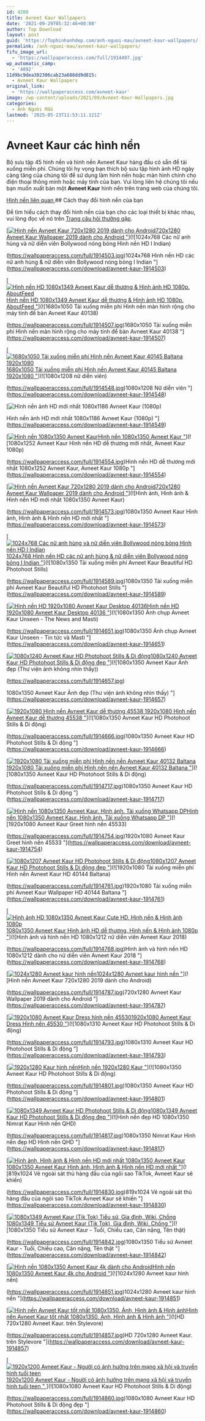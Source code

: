 ```yaml
---
id: 4200
title: Avneet Kaur Wallpapers
date: '2021-09-29T05:32:46+00:00'
author: Top Download
layout: post
guid: 'https://Tophinhanhdep.com/anh-nguoi-mau/avneet-kaur-wallpapers/'
permalink: /anh-nguoi-mau/avneet-kaur-wallpapers/
fifu_image_url:
  - 'https://wallpaperaccess.com/full/1914497.jpg'
wp_automatic_camp:
  - '4092'
11d9bc9dea302306cab23a688dd9d815:
  - Avneet Kaur Wallpapers
original_link:
  - 'https://wallpaperaccess.com/avneet-kaur'
image: /wp-content/uploads/2021/09/Avneet-Kaur-Wallpapers.jpg
categories:
  - Ảnh Người Mẫu
lastmod: '2025-05-23T11:53:11.121Z'
---
```

# Avneet Kaur các hình nền

Bộ sưu tập 45 hình nền và hình nền Avneet Kaur hàng đầu có sẵn để tải xuống miễn phí. Chúng tôi hy vọng bạn thích bộ sưu tập hình ảnh HD ngày càng tăng của chúng tôi để sử dụng làm hình nền hoặc màn hình chính cho điện thoại thông minh hoặc máy tính của bạn. Vui lòng liên hệ chúng tôi nếu bạn muốn xuất bản một **Avneet Kaur** hình nền trên trang web của chúng tôi.

[Hình nền liên quan ](#related) ## Cách thay đổi hình nền của bạn

Để tìm hiểu cách thay đổi hình nền của bạn cho các loại thiết bị khác nhau, vui lòng đọc về nó trên [Trang câu hỏi thường gặp](https://tophinhanhdep.com/faq/).

  
[[![Hình nền Avneet Kaur 720x1280 2019 dành cho Android](https://wallpaperaccess.com/full/1914497.jpg)720x1280 Avneet Kaur Wallpaper 2019 dành cho Android "](https://wallpaperaccess.com/download/avneet-kaur-1914497)](![1024x768 Các nữ anh hùng và nữ diễn viên Bollywood nóng bỏng Hình nền HD I Indian)

(https://wallpaperaccess.com/full/1914503.jpg)1024x768 Hình nền HD các nữ anh hùng &amp; nữ diễn viên Bollywood nóng bỏng I Indian "](https://wallpaperaccess.com/download/avneet-kaur-1914503)

[[![Hình nền HD 1080x1349 Avneet Kaur dễ thương & Hình ảnh HD 1080p.  AboutFeed](https://wallpaperaccess.com/full/1914505.jpg)Hình nền HD 1080x1349 Avneet Kaur dễ thương &amp; Hình ảnh HD 1080p. AboutFeed "](https://wallpaperaccess.com/download/avneet-kaur-1914505)](![1680x1050 Tải xuống miễn phí Hình nền màn hình rộng cho máy tính để bàn Avneet Kaur 40138)

(https://wallpaperaccess.com/full/1914507.jpg)1680x1050 Tải xuống miễn phí Hình nền màn hình rộng cho máy tính để bàn Avneet Kaur 40138 "](https://wallpaperaccess.com/download/avneet-kaur-1914507)

[[![1680x1050 Tải xuống miễn phí Hình nền Avneet Kaur 40145 Baltana 1920x1080](https://wallpaperaccess.com/full/1914533.jpg)1680x1050 Tải xuống miễn phí Hình nền Avneet Kaur 40145 Baltana 1920x1080 "](https://wallpaperaccess.com/download/avneet-kaur-1914533)](![1080x1208 nữ diễn viên)

(https://wallpaperaccess.com/full/1914548.jpg)1080x1208 Nữ diễn viên "](https://wallpaperaccess.com/download/avneet-kaur-1914548)

[![Hình nền ảnh HD mới nhất 1080x1186 Avneet Kaur (1080p)](https://wallpaperaccess.com/full/1914549.jpg)

Hình nền ảnh HD mới nhất 1080x1186 Avneet Kaur (1080p) "](https://wallpaperaccess.com/download/avneet-kaur-1914549)

[[![Hình nền 1080x1350 Avneet Kaur](https://wallpaperaccess.com/full/1914553.jpg)Hình nền 1080x1350 Avneet Kaur "](https://wallpaperaccess.com/download/avneet-kaur-1914553)](![1080x1252 Avneet Kaur Hình nền HD dễ thương mới nhất, Avneet Kaur 1080p)

(https://wallpaperaccess.com/full/1914554.jpg)Hình nền HD dễ thương mới nhất 1080x1252 Avneet Kaur, Avneet Kaur 1080p "](https://wallpaperaccess.com/download/avneet-kaur-1914554)

[[![Hình nền Avneet Kaur 720x1280 2019 dành cho Android](https://wallpaperaccess.com/full/1914569.jpg)720x1280 Avneet Kaur Wallpaper 2019 dành cho Android "](https://wallpaperaccess.com/download/avneet-kaur-1914569)](![Hình ảnh, Hình ảnh & Hình nền HD mới nhất 1080x1350 Avneet Kaur)

(https://wallpaperaccess.com/full/1914573.jpg)1080x1350 Avneet Kaur Hình ảnh, Hình ảnh &amp; Hình nền HD mới nhất "](https://wallpaperaccess.com/download/avneet-kaur-1914573)

[[![1024x768 Các nữ anh hùng và nữ diễn viên Bollywood nóng bỏng Hình nền HD I Indian](https://wallpaperaccess.com/full/1914585.jpg)1024x768 Hình nền HD các nữ anh hùng &amp; nữ diễn viên Bollywood nóng bỏng I Indian "](https://wallpaperaccess.com/download/avneet-kaur-1914585)](![1080x1350 Tải xuống miễn phí Avneet Kaur Beautiful HD Photohoot Stills)

(https://wallpaperaccess.com/full/1914589.jpg)1080x1350 Tải xuống miễn phí Avneet Kaur Beautiful HD Photohoot Stills "](https://wallpaperaccess.com/download/avneet-kaur-1914589)

[[![Hình nền HD 1920x1080 Avneet Kaur Desktop 40136](https://wallpaperaccess.com/full/1914650.jpg)Hình nền HD 1920x1080 Avneet Kaur Desktop 40136 "](https://wallpaperaccess.com/download/avneet-kaur-1914650)](![1080x1350 Ảnh chụp Avneet Kaur Unseen - The News and Masti)

(https://wallpaperaccess.com/full/1914651.jpg)1080x1350 Ảnh chụp Avneet Kaur Unseen - Tin tức và Masti "](https://wallpaperaccess.com/download/avneet-kaur-1914651)

[[![1080x1240 Avneet Kaur HD Photohoot Stills & Di động](https://wallpaperaccess.com/full/1914653.jpg)1080x1240 Avneet Kaur HD Photohoot Stills &amp; Di động đẹp "](https://wallpaperaccess.com/download/avneet-kaur-1914653)](![1080x1350 Avneet Kaur Ảnh đẹp (Thư viện ảnh không nhìn thấy))

(https://wallpaperaccess.com/full/1914657.jpg)

1080x1350 Avneet Kaur Ảnh đẹp (Thư viện ảnh không nhìn thấy) "](https://wallpaperaccess.com/download/avneet-kaur-1914657)

[[![1920x1080 Hình nền Avneet Kaur dễ thương 45538](https://wallpaperaccess.com/full/1914658.jpg) 1920x1080 Hình nền Avneet Kaur dễ thương 45538 "](https://wallpaperaccess.com/download/avneet-kaur-1914658)](![1080x1350 Avneet Kaur HD Photohoot Stills & Di động)

(https://wallpaperaccess.com/full/1914666.jpg)1080x1350 Avneet Kaur HD Photohoot Stills &amp; Di động "](https://wallpaperaccess.com/download/avneet-kaur-1914666)

[[![1920x1080 Tải xuống miễn phí Hình nền nền Avneet Kaur 40132 Baltana](https://wallpaperaccess.com/full/1914667.jpg)1920x1080 Tải xuống miễn phí Hình nền nền Avneet Kaur 40132 Baltana "](https://wallpaperaccess.com/download/avneet-kaur-1914667)](![1080x1350 Avneet Kaur HD Photohoot Stills & Di động)

(https://wallpaperaccess.com/full/1914717.jpg)1080x1350 Avneet Kaur HD Photohoot Stills &amp; Di động "](https://wallpaperaccess.com/download/avneet-kaur-1914717)

[[![Hình nền 1080x1350 Avneet Kaur.  Hình ảnh.  Tải xuống Whatsapp DP](https://wallpaperaccess.com/full/1914735.jpg)Hình nền 1080x1350 Avneet Kaur. Hình ảnh. Tải xuống Whatsapp DP "](https://wallpaperaccess.com/download/avneet-kaur-1914735)](![1920x1080 Avneet Kaur Greet hình nền 45533)

(https://wallpaperaccess.com/full/1914754.jpg)1920x1080 Avneet Kaur Greet hình nền 45533 "](https://wallpaperaccess.com/download/avneet-kaur-1914754)

[[![1080x1207 Avneet Kaur HD Photohoot Stills & Di động](https://wallpaperaccess.com/full/1914758.jpg)1080x1207 Avneet Kaur HD Photohoot Stills &amp; Di động đẹp "](https://wallpaperaccess.com/download/avneet-kaur-1914758)](![1920x1080 Tải xuống miễn phí Hình nền Avneet Kaur HD 40144 Baltana)

(https://wallpaperaccess.com/full/1914761.jpg)1920x1080 Tải xuống miễn phí Avneet Kaur Wallpaper HD 40144 Baltana "](https://wallpaperaccess.com/download/avneet-kaur-1914761)

[[![Hình ảnh HD 1080x1350 Avneet Kaur Cute HD, Hình nền & Hình ảnh 1080p](https://wallpaperaccess.com/full/1914762.jpg)1080x1350 Avneet Kaur Hình ảnh HD dễ thương, Hình nền &amp; Hình ảnh 1080p "](https://wallpaperaccess.com/download/avneet-kaur-1914762)](![Hình ảnh và hình nền HD 1080x1212 nữ diễn viên Avneet Kaur 2018)

(https://wallpaperaccess.com/full/1914768.jpg)Hình ảnh và hình nền HD 1080x1212 dành cho nữ diễn viên Avneet Kaur 2018 "](https://wallpaperaccess.com/download/avneet-kaur-1914768)

[[![1024x1280 Avneet kaur hình nền](https://wallpaperaccess.com/full/1914779.jpg)1024x1280 Avneet kaur hình nền "](https://wallpaperaccess.com/download/avneet-kaur-1914779)](![Hình nền Avneet Kaur 720x1280 2019 dành cho Android)

(https://wallpaperaccess.com/full/1914787.jpg)720x1280 Avneet Kaur Wallpaper 2019 dành cho Android "](https://wallpaperaccess.com/download/avneet-kaur-1914787)

[[![1920x1080 Avneet Kaur Dress hình nền 45530](https://wallpaperaccess.com/full/1914791.jpg)1920x1080 Avneet Kaur Dress Hình nền 45530 "](https://wallpaperaccess.com/download/avneet-kaur-1914791)](![1080x1310 Avneet Kaur HD Photohoot Stills & Di động)

(https://wallpaperaccess.com/full/1914793.jpg)1080x1310 Avneet Kaur HD Photohoot Stills &amp; Di động "](https://wallpaperaccess.com/download/avneet-kaur-1914793)

[[![1920x1280 Kaur hình nền](https://wallpaperaccess.com/full/1914796.jpg)Hình nền 1920x1280 Kaur "](https://wallpaperaccess.com/download/avneet-kaur-1914796)](![1080x1350 Avneet Kaur HD Photohoot Stills & Di động)

(https://wallpaperaccess.com/full/1914801.jpg)1080x1350 Avneet Kaur HD Photohoot Stills &amp; Di động "](https://wallpaperaccess.com/download/avneet-kaur-1914801)

[[![1080x1349 Avneet Kaur HD Photohoot Stills & Di động](https://wallpaperaccess.com/full/1914804.jpg)1080x1349 Avneet Kaur HD Photohoot Stills &amp; Di động đẹp "](https://wallpaperaccess.com/download/avneet-kaur-1914804)](![Hình nền đẹp HD 1080x1350 Nimrat Kaur Hình nền QHD)

(https://wallpaperaccess.com/full/1914817.jpg)1080x1350 Nimrat Kaur Hình nền đẹp HD Hình nền QHD "](https://wallpaperaccess.com/download/avneet-kaur-1914817)

[[![Hình ảnh, Hình ảnh & Hình nền HD mới nhất 1080x1350 Avneet Kaur](https://wallpaperaccess.com/full/1914825.jpg)1080x1350 Avneet Kaur Hình ảnh, Hình ảnh &amp; Hình nền HD mới nhất "](https://wallpaperaccess.com/download/avneet-kaur-1914825)](![819x1024 Vẻ ngoài sát thủ hàng đầu của ngôi sao TikTok, Avneet Kaur sẽ khiến)

(https://wallpaperaccess.com/full/1914830.jpg)819x1024 Vẻ ngoài sát thủ hàng đầu của ngôi sao TikTok Avneet Kaur sẽ khiến "](https://wallpaperaccess.com/download/avneet-kaur-1914830)

[[![1080x1349 Avneet Kaur (Tik Tok) Tiểu sử, Gia đình, Wiki, Chồng](https://wallpaperaccess.com/full/1914836.jpg)1080x1349 Tiểu sử Avneet Kaur (Tik Tok), Gia đình, Wiki, Chồng "](https://wallpaperaccess.com/download/avneet-kaur-1914836)](![1080x1350 Tiểu sử Avneet Kaur - Tuổi, Chiều cao, Cân nặng, Tên thật)

(https://wallpaperaccess.com/full/1914842.jpg)1080x1350 Tiểu sử Avneet Kaur - Tuổi, Chiều cao, Cân nặng, Tên thật "](https://wallpaperaccess.com/download/avneet-kaur-1914842)

[[![Hình nền 1080x1350 Avneet Kaur 4k dành cho Android](https://wallpaperaccess.com/full/1914846.jpg)Hình nền 1080x1350 Avneet Kaur 4k cho Android "](https://wallpaperaccess.com/download/avneet-kaur-1914846)](![1024x1280 Avneet kaur hình nền)

(https://wallpaperaccess.com/full/1914851.jpg)1024x1280 Avneet kaur hình nền "](https://wallpaperaccess.com/download/avneet-kaur-1914851)

[[![Hình nền Avneet Kaur tốt nhất 1080x1350.  Ảnh, Hình ảnh & Hình ảnh](https://wallpaperaccess.com/full/1914852.jpg)Hình nền Avneet Kaur tốt nhất 1080x1350. Ảnh, Hình ảnh &amp; Hình ảnh "](https://wallpaperaccess.com/download/avneet-kaur-1914852)](![HD 720x1280 Avneet Kaur.  trên Stylevore)

(https://wallpaperaccess.com/full/1914857.jpg)HD 720x1280 Avneet Kaur. trên Stylevore "](https://wallpaperaccess.com/download/avneet-kaur-1914857)

[[![1920x1200 Avneet Kaur - Người có ảnh hưởng trên mạng xã hội và truyền hình tuổi teen](https://wallpaperaccess.com/full/1914859.jpg)1920x1200 Avneet Kaur - Người có ảnh hưởng trên mạng xã hội và truyền hình tuổi teen " ](https://wallpaperaccess.com/download/avneet-kaur-1914859)](![1080x1080 Avneet Kaur HD Photohoot Stills & Di động)

(https://wallpaperaccess.com/full/1914860.jpg)1080x1080 Avneet Kaur HD Photohoot Stills &amp; Di động đẹp "](https://wallpaperaccess.com/download/avneet-kaur-1914860)

